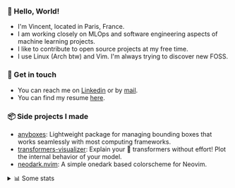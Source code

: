 ### 👋 Hello, World!

- I'm Vincent, located in Paris, France.
- I am working closely on MLOps and software engineering aspects of machine learning projects.
- I like to contribute to open source projects at my free time.
- I use Linux (Arch btw) and Vim. I'm always trying to discover new FOSS.

### 🔗 Get in touch

- You can reach me on [Linkedin](https://www.linkedin.com/in/vincent-duchauffour-3a9641155/) or by [mail](mailto:vincent.duchauffour@proton.me).
- You can find my resume [here](https://raw.githubusercontent.com/VDuchauffour/resume/main/resume.pdf).

### 📦 Side projects I made

- [anyboxes](https://github.com/VDuchauffour/anyboxes): Lightweight package for managing bounding boxes that works seamlessly with most computing frameworks.
- [transformers-visualizer](https://github.com/VDuchauffour/transformers-visualizer): Explain your 🤗 transformers without effort! Plot the internal behavior of your model. 
- [neodark.nvim](https://github.com/VDuchauffour/neodark.nvim): A simple onedark based colorscheme for Neovim.

<details><summary>📊 Some stats</summary>  
  
<p align="center">
  <img alt="VDuchauffour's github stats" src="https://github-readme-stats.vercel.app/api?username=VDuchauffour&include_all_commits=true&show_icons=true&theme=react"/>
  <br />
  <img alt="VDuchauffour's streak stats" src="https://streak-stats.demolab.com?user=VDuchauffour&theme=react"/>
  <br />
  <img alt="VDuchauffour's language stats" src="https://github-readme-stats.vercel.app/api/top-langs/?username=VDuchauffour&count_private=true&include_all_commits=true&show_icons=true&layout=compact&theme=react"/>
  <!--   <br />
  <img alt="VDuchauffour's Wakatime stats" src="https://github-readme-stats.vercel.app/api/wakatime?username=VDuchauffour&theme=react"/> -->
</p>

#### 🧭 Wakatime stats
<!--START_SECTION:waka-->
![Code Time](http://img.shields.io/badge/Code%20Time-1%2C070%20hrs%2058%20mins-blue)

![Lines of code](https://img.shields.io/badge/From%20Hello%20World%20I%27ve%20Written-2.0%20million%20lines%20of%20code-blue)

**🐱 My GitHub Data** 

> 📦 981.0 kB Used in GitHub's Storage 
 > 
> 🏆 1,708 Contributions in the Year 2023
 > 
> 🚫 Not Opted to Hire
 > 
> 📜 9 Public Repositories 
 > 
> 🔑 2 Private Repositories 
 > 
**I'm a Night 🦉** 

```text
🌞 Morning                47 commits          █░░░░░░░░░░░░░░░░░░░░░░░░   04.37 % 
🌆 Daytime                318 commits         ███████░░░░░░░░░░░░░░░░░░   29.58 % 
🌃 Evening                506 commits         ████████████░░░░░░░░░░░░░   47.07 % 
🌙 Night                  204 commits         █████░░░░░░░░░░░░░░░░░░░░   18.98 % 
```
📅 **I'm Most Productive on Sunday** 

```text
Monday                   181 commits         ████░░░░░░░░░░░░░░░░░░░░░   16.84 % 
Tuesday                  63 commits          █░░░░░░░░░░░░░░░░░░░░░░░░   05.86 % 
Wednesday                226 commits         █████░░░░░░░░░░░░░░░░░░░░   21.02 % 
Thursday                 169 commits         ████░░░░░░░░░░░░░░░░░░░░░   15.72 % 
Friday                   119 commits         ███░░░░░░░░░░░░░░░░░░░░░░   11.07 % 
Saturday                 49 commits          █░░░░░░░░░░░░░░░░░░░░░░░░   04.56 % 
Sunday                   268 commits         ██████░░░░░░░░░░░░░░░░░░░   24.93 % 
```


📊 **This Week I Spent My Time On** 

```text
💬 Programming Languages: 
Python                   33 hrs 48 mins      ███████████████████████░░   92.98 % 
XML                      35 mins             ░░░░░░░░░░░░░░░░░░░░░░░░░   01.61 % 
ActionScript 3           33 mins             ░░░░░░░░░░░░░░░░░░░░░░░░░   01.52 % 
TOML                     20 mins             ░░░░░░░░░░░░░░░░░░░░░░░░░   00.92 % 
INI                      19 mins             ░░░░░░░░░░░░░░░░░░░░░░░░░   00.91 % 
```


 Last Updated on 11/10/2023 00:35:06 UTC
<!--END_SECTION:waka-->
</details>

